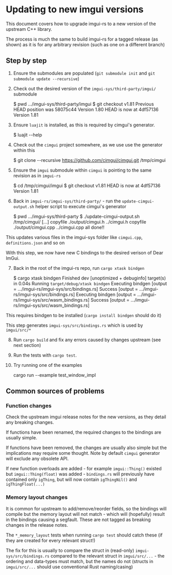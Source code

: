 # Updating to new imgui versions

This document covers how to upgrade imgui-rs to a new version of the upstream C++ library.

The process is much the same to build imgui-rs for a tagged release (as shown) as it is for any arbitrary revision (such as one on a different branch)


## Step by step

1. Ensure the submodules are populated (`git submodule init` and `git submodule update --recursive`)

2. Check out the desired version of the `imgui-sys/third-party/imgui/` submodule

    $ pwd
    .../imgui-sys/third-party/imgui
    $ git checkout v1.81
    Previous HEAD position was 58075c44 Version 1.80
    HEAD is now at 4df57136 Version 1.81

3. Ensure `luajit` is installed, as this is required by cimgui's generator.

    $ luajit --help

4. Check out the `cimgui` project somewhere, as we use use the generator within this

    $ git clone --recursive https://github.com/cimgui/cimgui.git /tmp/cimgui

5. Ensure the `imgui` submodule within `cimgui` is pointing to the same revision as in `imgui-rs`

    $ cd /tmp/cimgui/imgui
    $ git checkout v1.81
    HEAD is now at 4df57136 Version 1.81

6. Back in `imgui-rs/imgui-sys/third-party/` - run the `update-cimgui-output.sh` helper script to execute cimgui's generator

    $ pwd
    .../imgui-sys/third-party
    $ ./update-cimgui-output.sh /tmp/cimgui/
    [...]
    copyfile	./output/cimgui.h	../cimgui.h
    copyfile	./output/cimgui.cpp	../cimgui.cpp
    all done!!

  This updates various files in the imgui-sys folder like `cimgui.cpp`, `definitions.json` and so on

  With this step, we now have new C bindings to the desired verison of Dear ImGui.

7. Back in the root of the imgui-rs repo, run `cargo xtask bindgen`

    $ cargo xtask bindgen
        Finished dev [unoptimized + debuginfo] target(s) in 0.04s
         Running `target/debug/xtask bindgen`
    Executing bindgen [output = .../imgui-rs/imgui-sys/src/bindings.rs]
    Success [output = .../imgui-rs/imgui-sys/src/bindings.rs]
    Executing bindgen [output = .../imgui-rs/imgui-sys/src/wasm_bindings.rs]
    Success [output = .../imgui-rs/imgui-sys/src/wasm_bindings.rs]

  This requires bindgen to be installed (`cargo install bindgen` should do it)

  This step generates `imgui-sys/src/bindings.rs` which is used by `imgui/src/*`

8. Run `cargo build` and fix any errors caused by changes upstream (see next section)

9. Run the tests with `cargo test`.

10. Try running one of the examples

    cargo run --example test_window_impl


## Common sources of problems

### Function changes

Check the upstream imgui release notes for the new versions, as they detail any breaking changes.

If functions have been renamed, the required changes to the bindings are usually simple.

If functions have been removed, the changes are usually also simple but the implications may require some thought. Note by default `cimgui` generator will exclude any obsolete API.

If new function overloads are added - for example `imgui::Thing()` existed but `imgui::Thing(float)` was added - `bindings.rs` will previously have contained only `igThing`, but will now contain `igThingNil()` and `igThingFloat(...)`

### Memory layout changes

It is common for upstream to add/remove/reorder fields, so the bindings will compile but the memory layout will not match - which will (hopefully) result in the bindings causing a segfault. These are not tagged as breaking changes in the release notes.

The `*_memory_layout` tests when running `cargo test` should catch these (if they are created for every relevant struct!)

The fix for this is usually to compare the struct in (read-only) `imgui-sys/src/bindings.rs` compared to the relevant struct in `imgui/src/...` - the ordering and data-types must match, but the names do not (structs in `imgui/src/...` should use conventional Rust naming/casing)
